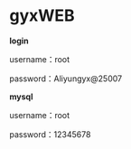 # gyxWEB

**login**

username：root

password：Aliyungyx@25007

**mysql**

username：root

password：12345678

